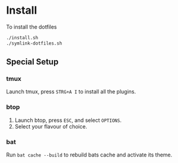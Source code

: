 # Install

To install the dotfiles

```sh
./install.sh
./symlink-dotfiles.sh
```

## Special Setup

### tmux

Launch tmux, press `STRG+A I` to install all the plugins.

### btop

1. Launch btop, press `ESC`, and select `OPTIONS`.
1. Select your flavour of choice.

### bat

Run `bat cache --build` to rebuild bats cache and activate its theme.
